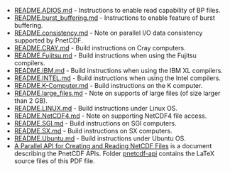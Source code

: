 * [README.ADIOS.md](README.ADIOS.md) - Instructions to enable read capability of BP files.
* [README.burst_buffering.md](README.burst_buffering.md) - Instructions to enable feature of burst buffering.
* [README.consistency.md](README.consistency.md) - Note on parallel I/O data consistency supported by PnetCDF.
* [README.CRAY.md](README.CRAY.md) - Build instructions on Cray computers.
* [README.Fujitsu.md](README.Fujitsu.md) - Build instructions when using the Fujitsu compilers.
* [README.IBM.md](README.IBM.md) - Build instructions when using the IBM XL compilers.
* [README.INTEL.md](README.INTEL.md) - Build instructions when using the Intel compilers.
* [README.K-Computer.md](README.K-Computer.md) - Build instructions on the K computer.
* [README.large_files.md](README.large_files.md) - Note on supports of large files (of size larger than 2 GB).
* [README.LINUX.md](README.LINUX.md) - Build instructions under Linux OS.
* [README.NetCDF4.md](README.NetCDF4.md) - Note on supporting NetCDF4 file access.
* [README.SGI.md](README.SGI.md) - Build instructions on SGI computers.
* [README.SX.md](README.SX.md) - Build instructions on SX computers.
* [README.Ubuntu.md](README.Ubuntu.md) - Build instructions under Ubuntu OS.
* [A Parallel API for Creating and Reading NetCDF Files](https://github.com/Parallel-NetCDF/Parallel-NetCDF.github.io/blob/master/doc/pnetcdf-api.pdf)
  is a document describing the PnetCDF APIs. Folder
  [pnetcdf-api](./pnetcdf-api) contains the LaTeX source files of this PDF file.

